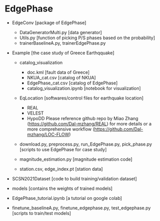# EdgePhase

- EdgeConv [package of EdgePhase]
  - DataGeneratorMulti.py [data generator]
  - Utils.py [function of picking P/S phases based on the  probability]
  - trainerBaselineA.py, trainerEdgePhase.py

- Example [the case study of Greece Earthqquake]
  -  catalog_visualization 
      -  doc.kml [fault data of Greece]
      -  NKUA_cat.csv [catalog of NKUA]
      -  EdgePhase_cat.csv [catalog of EdgePhase]
      -  catalog_visualization.ipynb [notebook for visualization]
  -  EqLocation [softwares/control files for earthquake location]
      -  REAL
      -  VELEST
      -  HypoDD
      Please reference github repo by Miao Zhang (https://github.com/Dal-mzhang/REAL) for more details 
      or a more comprehensive workflow (https://github.com/Dal-mzhang/LOC-FLOW)



  - download.py, preprocess.py, run_EdgePhase.py, pick_phase.py [scripts to use EdgePhase for case study]
  - magnitude_estimation.py [magnitude estimation code]
  - station.csv, edge_index.pt [station data]
 
- SCSN2021Dataset [code to build training/validation dataset]
- models [contains the weights of trained models]

- EdgePhase_tutorial.ipynb [a tutorial on google colab]
- finetune_baselineA.py, finetune_edgephase.py, test_edgephase.py [scripts to train/test models]
